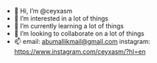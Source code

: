 - 👋 Hi, I’m @ceyxasm
- 👀 I’m interested in a lot of things
- 🌱 I’m currently learning a lot of things
- 💞️ I’m looking to collaborate on a lot of things
- 📫 email: abumallikmail@gmail.com
      instagram: https://www.instagram.com/ceyxasm/?hl=en

